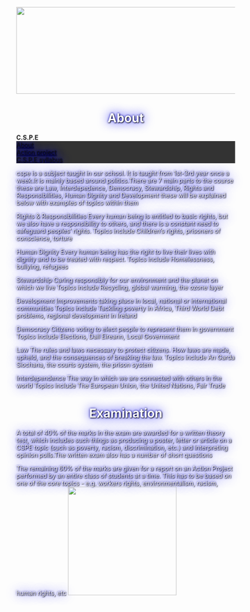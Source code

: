 <html>
<link rel="shortcut icon" href="/favicon.ico" type="image/x-icon">
<link rel="icon" href="/favicon.ico" type="image/x-icon">

<head>
<style>
h1,p,li{
    color: white;
    text-shadow: 1px 1px 2px black, 0 0 25px blue, 0 0 5px darkblue;
}
</style>
</head>

<head>
<style>

p.italic {
    font-style: italic;
}

</style>
</head>

<head>
<style>
ul {
    list-style-type: none;
    margin: 0;
    padding: 0;
    overflow: hidden;
    background-color: #333;
}

li {
    float: left;
}

li a {
    display: block;
    color: white;
    text-align: center;
    padding: 14px 16px;
    text-decoration: none;
}

li a:hover {
    background-color: #111;
}
</style>
</head>

<html>
<body>

<img src="http://www.stjosephsrush.ie/wp-content/uploads/2018/03/schoolbanner3.png"  width="7000" height="200">


<h1 style="text-align:center;">About</h1>
   <strong>C.S.P.E</strong> 

 <ul>
   <li><a class="active" href="https://stjrush.github.io/cspe.github.io/">About</a></li>
   <li><a href="https://lukedoyle03.github.io/cspe.github.io/">Action project</a></li>
    <li><a href="https://www.curriculumonline.ie/getmedia/b4cf7fd4-46d0-4595-baa9-f6c38923c75f/JCSEC04_CSPE_Syllabus.pdf">C.S.P.E syllabus</a></li>
 </ul> 

<p class="italic">cspe is a subject taught in our school. It is taught from 1st-3rd year once a week.It is mainly based around politics.There are 7 main parts to the course these are Law, Interdepedence, Democracy, Stewardship, Rights and Responsibilities, Human Dignity and Development these will be explained below with examples of topics within them
 
<p class="italic">Rights & Responsibilities
Every human being is entitled to basic rights, but we also have a responsibility to others, and there is a constant need to safeguard peoples’ rights.
Topics include Children’s rights, prisoners of conscience, torture
 
<p class="italic">Human Dignity
Every human being has the right to live their lives with dignity and to be treated with respect.
Topics include Homelessness, bullying, refugees
 
<p class="italic">Stewardship
Caring responsibly for our environment and the planet on which we live
Topics include Recycling, global warming, the ozone layer
    
<p class="italic">Development
Improvements taking place in local, national or international communities
Topics include Tackling poverty in Africa, Third World Debt problems, regional development in Ireland
 
<p class="italic">Democracy
Citizens voting to elect people to represent them in government
Topics include Elections, Dail Eireann, Local Government
 
<p class="italic">Law
The rules and laws necessary to protect citizens. How laws are made, upheld, and the consequences of breaking the law.
Topics include An Garda Siochana, the courts system, the prison system
 
<p class="italic">Interdependence
The way in which we are connected with others in the world
Topics include The European Union, the United Nations, Fair Trade
   
<h1 style="text-align:center;">Examination</h1>
   
<p class="italic">A total of 40% of the marks in the exam are awarded for a written theory test, which includes such things as producing a poster, letter or article on a CSPE topic (such as poverty, racism, discrimination, etc.) and interpreting opinion polls.The written exam also has a number of short questions

<p class="italic">The remaining 60% of the marks are given for a report on an Action Project performed by an entire class of students at a time. This has to be based on one of the core topics - e.g. workers rights, environmentalism, racism, human rights, etc
    
 <body>

<img src="https://www.schoolbooks365.ie/image/cache/catalog/AAA/CSPE%20JC-500x500.jpg" width="250" height="250">

</body>
